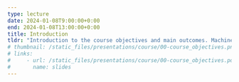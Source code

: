 ```yaml
---
type: lecture
date: 2024-01-08T9:00:00+0:00
end: 2024-01-08T13:00:00+0:00
title: Introduction
tldr: "Introduction to the course objectives and main outcomes. Machine learning foundations."
# thumbnail: /static_files/presentations/course/00-course_objectives.png
# links: 
#     - url: /static_files/presentations/course/00-course_objectives.pdf
#       name: slides
---
```


